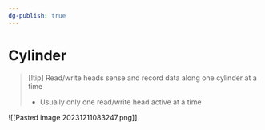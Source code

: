 ```yaml
---
dg-publish: true
---
```

# Cylinder

> [!tip] Read/write heads sense and record data along one cylinder at a time
> * Usually only one read/write head active at a time

![[Pasted image 20231211083247.png]]